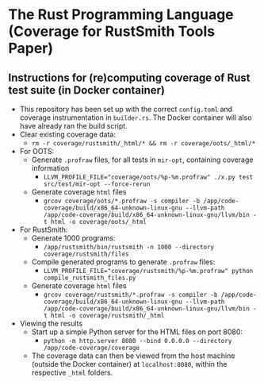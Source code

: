# The Rust Programming Language (Coverage for RustSmith Tools Paper)

## Instructions for (re)computing coverage of Rust test suite (in Docker container)
- This repository has been set up with the correct `config.toml` and coverage instrumentation in `builder.rs`. The Docker container will also have already ran the build script.
- Clear existing coverage data:
   - `rm -r coverage/rustsmith/_html/* && rm -r coverage/oots/_html/*`
- For OOTS:
   - Generate `.profraw` files, for all tests in `mir-opt`, containing coverage information
      - `LLVM_PROFILE_FILE="coverage/oots/%p-%m.profraw" ./x.py test src/test/mir-opt --force-rerun`
   - Generate coverage `html` files
      - `grcov coverage/oots/*.profraw -s compiler -b /app/code-coverage/build/x86_64-unknown-linux-gnu --llvm-path /app/code-coverage/build/x86_64-unknown-linux-gnu/llvm/bin -t html -o coverage/oots/_html`
- For RustSmith:
   - Generate 1000 programs:
      - `/app/rustsmith/bin/rustsmith -n 1000 --directory coverage/rustsmith/files`
   - Compile generated programs to generate `.profraw` files:
      - `LLVM_PROFILE_FILE="coverage/rustsmith/%p-%m.profraw" python compile_rustsmith_files.py`
   - Generate coverage `html` files
      - `grcov coverage/rustsmith/*.profraw -s compiler -b /app/code-coverage/build/x86_64-unknown-linux-gnu --llvm-path /app/code-coverage/build/x86_64-unknown-linux-gnu/llvm/bin -t html -o coverage/rustsmith/_html`
- Viewing the results
   - Start up a simple Python server for the HTML files on port 8080:
      - `python -m http.server 8080 --bind 0.0.0.0 --directory /app/code-coverage/coverage`
   - The coverage data can then be viewed from the host machine (outside the Docker container) at `localhost:8080`, within the respective `_html` folders.
